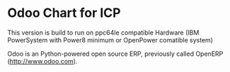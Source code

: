 # Odoo Chart for ICP

This version is build to run on ppc64le compatible Hardware (IBM PowerSystem with Power8 minimum or OpenPower comatible system)

Odoo is an Python-powered open source ERP, previously called OpenERP (http://www.odoo.com).
